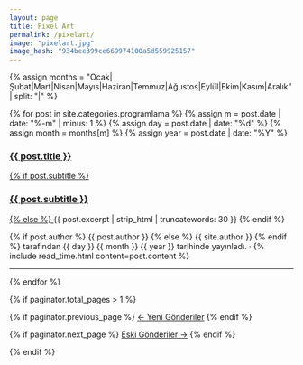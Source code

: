 ```yaml
---
layout: page
title: Pixel Art
permalink: /pixelart/
image: "pixelart.jpg"
image_hash: "934bee399ce669974100a5d559925157"
---
```


<div class="container">
  <div class="col-lg-12 col-md-14 mx-auto">
  {% assign months = "Ocak|Şubat|Mart|Nisan|Mayıs|Haziran|Temmuz|Ağustos|Eylül|Ekim|Kasım|Aralık" | split: "|" %}

  {% for post in site.categories.programlama %}
  {% assign m = post.date | date: "%-m" | minus: 1 %}
  {% assign day = post.date | date: "%d" %}
  {% assign month = months[m] %}
  {% assign year = post.date | date: "%Y" %}
  <article class="post-preview">
    <a href="{{ post.url | prepend: site.baseurl | replace: '//', '/' }}">
            <h3 class="post-title">{{ post.title }}</h3>
            {% if post.subtitle %}
            <h3 class="post-subtitle">{{ post.subtitle }}</h3>
            {% else %}
            <a class="post-subtitle">{{ post.excerpt | strip_html | truncatewords: 30 }}</a>
            {% endif %}
          </a>
          <p class="post-meta">
            {% if post.author %}
            {{ post.author }}
            {% else %}
            {{ site.author }}
            {% endif %}
            tarafından
            {{ day }} {{ month }} {{ year }} tarihinde yayınladı. &middot; {% include read_time.html
            content=post.content %}
          </p>
  </article>

  <hr>

  {% endfor %}
  </div>

  <!-- Pager -->
  {% if paginator.total_pages > 1 %}
  
  <div class="clearfix">

  {% if paginator.previous_page %}
    <a class="btn btn-primary float-left"
      href="{{ paginator.previous_page_path | prepend: site.baseurl | replace: '//', '/' }}">&larr;
      Yeni<span class="d-none d-md-inline"> Gönderiler</span></a>
  {% endif %}

  {% if paginator.next_page %}
    <a class="btn btn-primary float-right"
      href="{{ paginator.next_page_path | prepend: site.baseurl | replace: '//', '/' }}">Eski<span
        class="d-none d-md-inline"> Gönderiler</span> &rarr;</a>
  {% endif %}

  </div>

  {% endif %}
</div>

